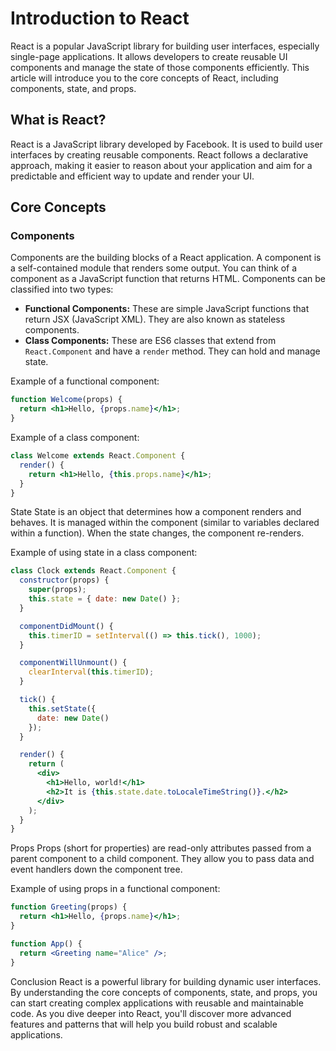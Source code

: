 # Introduction to React

React is a popular JavaScript library for building user interfaces, especially single-page applications. It allows developers to create reusable UI components and manage the state of those components efficiently. This article will introduce you to the core concepts of React, including components, state, and props.

## What is React?

React is a JavaScript library developed by Facebook. It is used to build user interfaces by creating reusable components. React follows a declarative approach, making it easier to reason about your application and aim for a predictable and efficient way to update and render your UI.

## Core Concepts

### Components

Components are the building blocks of a React application. A component is a self-contained module that renders some output. You can think of a component as a JavaScript function that returns HTML. Components can be classified into two types:

- **Functional Components:** These are simple JavaScript functions that return JSX (JavaScript XML). They are also known as stateless components.
- **Class Components:** These are ES6 classes that extend from `React.Component` and have a `render` method. They can hold and manage state.

Example of a functional component:
```jsx
function Welcome(props) {
  return <h1>Hello, {props.name}</h1>;
}
```
Example of a class component:
```jsx
class Welcome extends React.Component {
  render() {
    return <h1>Hello, {this.props.name}</h1>;
  }
}
```
State
State is an object that determines how a component renders and behaves. It is managed within the component (similar to variables declared within a function). When the state changes, the component re-renders.

Example of using state in a class component:
```jsx
class Clock extends React.Component {
  constructor(props) {
    super(props);
    this.state = { date: new Date() };
  }

  componentDidMount() {
    this.timerID = setInterval(() => this.tick(), 1000);
  }

  componentWillUnmount() {
    clearInterval(this.timerID);
  }

  tick() {
    this.setState({
      date: new Date()
    });
  }

  render() {
    return (
      <div>
        <h1>Hello, world!</h1>
        <h2>It is {this.state.date.toLocaleTimeString()}.</h2>
      </div>
    );
  }
}
```
Props
Props (short for properties) are read-only attributes passed from a parent component to a child component. They allow you to pass data and event handlers down the component tree.

Example of using props in a functional component:
```jsx
function Greeting(props) {
  return <h1>Hello, {props.name}</h1>;
}

function App() {
  return <Greeting name="Alice" />;
}
```
Conclusion
React is a powerful library for building dynamic user interfaces. By understanding the core concepts of components, state, and props, you can start creating complex applications with reusable and maintainable code. As you dive deeper into React, you'll discover more advanced features and patterns that will help you build robust and scalable applications.

